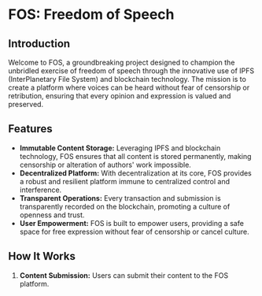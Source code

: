 # FOS: Freedom of Speech

## Introduction

Welcome to FOS, a groundbreaking project designed to champion the unbridled exercise of freedom of speech through the innovative use of IPFS (InterPlanetary File System) and blockchain technology. The mission is to create a platform where voices can be heard without fear of censorship or retribution, ensuring that every opinion and expression is valued and preserved.

## Features

- **Immutable Content Storage:** Leveraging IPFS and blockchain technology, FOS ensures that all content is stored permanently, making censorship or alteration of authors' work impossible.
- **Decentralized Platform:** With decentralization at its core, FOS provides a robust and resilient platform immune to centralized control and interference.
- **Transparent Operations:** Every transaction and submission is transparently recorded on the blockchain, promoting a culture of openness and trust.
- **User Empowerment:** FOS is built to empower users, providing a safe space for free expression without fear of censorship or cancel culture.

## How It Works

1. **Content Submission:** Users can submit their content to the FOS platform.
